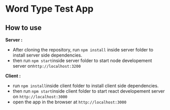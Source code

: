 
# Word Type Test App

## How to use
**Server :**
- After cloning the repository, run `npm install` inside server folder to install server side dependencies.
- then run `npm start`inside server folder to start node developement server on`http://localhost:3200`

**Client :**
- run `npm install`inside client folder to install client side dependencies.
- then run `npm start`inside client folder to start react developement server on `http://localhost:3000`
- open the app in the browser at `http://localhost:3000`
